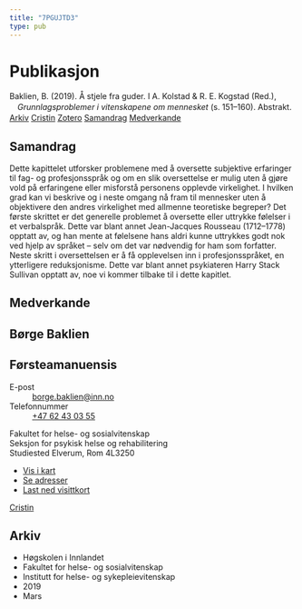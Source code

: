 ```yaml
---
title: "7PGUJTD3"
type: pub
---
```

<h1>Publikasjon</h1>
<article id="csl-bib-container-7PGUJTD3" class="csl-bib-container">
  <div class="csl-bib-body" style="line-height: 1.35; padding-left: 1em; text-indent:-1em;">
  <div class="csl-entry">Baklien, B. (2019). &#xC5; stjele fra guder. I A. Kolstad &amp; R. E. Kogstad (Red.), <i>Grunnlagsproblemer i vitenskapene om mennesket</i> (s. 151&#x2013;160). Abstrakt.</div>
</div>
  <div class="csl-bib-buttons">
    <a href="#taxonomy-article-7PGUJTD3" class="csl-bib-button">Arkiv</a>
    <a href="https://app.cristin.no/results/show.jsf?id=1687455" alt="Cristin URL" class="csl-bib-button">Cristin</a>
    <a href="http://zotero.org/groups/5402882/items/7PGUJTD3" alt="Zotero URL" class="csl-bib-button">Zotero</a>
    <a href="#abstract-article-7PGUJTD3" class="csl-bib-button">Samandrag</a>
    <a href="#contributors-article-7PGUJTD3" class="csl-bib-button">Medverkande</a>
  </div>
  <div id="csl-bib-meta-container-7PGUJTD3"></div>
</article>
<div id="csl-bib-meta-7PGUJTD3" class="csl-bib-meta">
  <article id="abstract-article-7PGUJTD3" class="abstract-article">
    <h1>Samandrag</h1>
    Dette kapittelet utforsker problemene med å oversette subjektive erfaringer til fag- og profesjonsspråk og om en slik oversettelse er mulig uten å gjøre vold på erfaringene eller misforstå personens opplevde virkelighet. I hvilken grad kan vi beskrive og i neste omgang nå fram til mennesker uten å objektivere den andres virkelighet med allmenne teoretiske begreper? Det første skrittet er det generelle problemet å oversette eller uttrykke følelser i et verbalspråk. Dette var blant annet Jean-Jacques Rousseau (1712–1778) opptatt av, og han mente at følelsene hans aldri kunne uttrykkes godt nok ved hjelp av språket – selv om det var nødvendig for ham som forfatter. Neste skritt i oversettelsen er å få opplevelsen inn i profesjonsspråket, en ytterligere reduksjonisme. Dette var blant annet psykiateren Harry Stack Sullivan opptatt av, noe vi kommer tilbake til i dette kapitlet.
  </article>
  <article id="contributors-article-7PGUJTD3" class="contributors-article">
    <h1>Medverkande</h1>
    <div class="personas"> <div class="vrtx-hinn-person-card"> <div class="photo"> <i class="lar la-user-circle missing-person"></i> </div> <div class="info"> <hgroup><h1>Børge Baklien</h1> <h2>Førsteamanuensis</h2> </hgroup><dl> <dt>E-post</dt> <dd> <a href="mailto:borge.baklien@inn.no">borge.baklien@inn.no</a> </dd> <dt>Telefonnummer</dt> <dd><a href="tel:+4762430355"> +47 62 43 03 55 </a></dd> </dl> <p> Fakultet for helse- og sosialvitenskap<br> Seksjon for psykisk helse og rehabilitering<br> Studiested Elverum, Rom 4L3250 </p> <ul class="vrtx-hinn-links"> <li><a href="https://www.google.com/maps?q=60.88177,11.53669">Vis i kart</a></li> <li><a href="https://www.inn.no/finn-en-ansatt/borge-baklien.html#vrtx-hinn-addresses">Se adresser</a></li> <li><a href="https://www.inn.no/finn-en-ansatt/borge-baklien.html?vrtx=vcf">Last ned visittkort</a></li> </ul> </div> </div> <a href="https://app.cristin.no/persons/show.jsf?id=319772" alt="Cristin URL" class="personas-cristin">Cristin</a> </div>
  </article>
  <article id="taxonomy-article-7PGUJTD3" class="taxonomy-article">
    <h1>Arkiv</h1>
    <ul>
      <li>Høgskolen i Innlandet</li>
      <li>Fakultet for helse- og sosialvitenskap</li>
      <li>Institutt for helse- og sykepleievitenskap</li>
      <li>2019</li>
      <li>Mars</li>
    </ul>
  </article>
</div>
